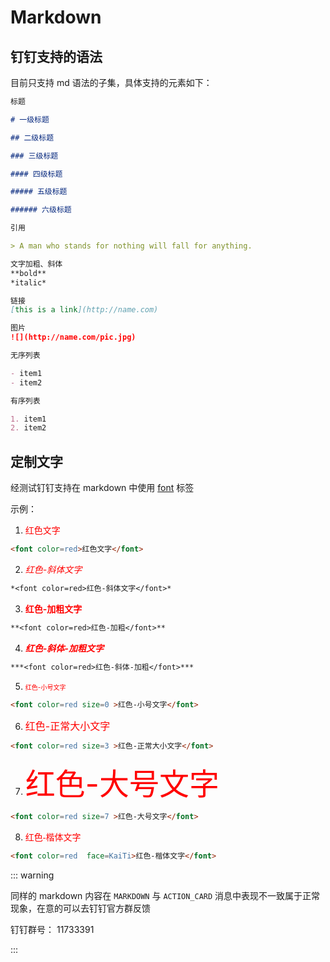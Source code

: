 # Markdown

## 钉钉支持的语法

目前只支持 md 语法的子集，具体支持的元素如下：

```markdown
标题

# 一级标题

## 二级标题

### 三级标题

#### 四级标题

##### 五级标题

###### 六级标题

引用

> A man who stands for nothing will fall for anything.

文字加粗、斜体
**bold**
*italic*

链接
[this is a link](http://name.com)

图片
![](http://name.com/pic.jpg)

无序列表

- item1
- item2

有序列表

1. item1
2. item2
```

## 定制文字

经测试钉钉支持在 markdown 中使用 [font](https://developer.mozilla.org/zh-CN/docs/Web/HTML/Element/font) 标签

示例：

1. <font color=red>红色文字</font>

```markdown
<font color=red>红色文字</font>
```

2. *<font color=red>红色-斜体文字</font>*

```markdown
*<font color=red>红色-斜体文字</font>*
```

3. **<font color=red>红色-加粗文字</font>**

```markdown
**<font color=red>红色-加粗</font>**
```

4. ***<font color=red>红色-斜体-加粗文字</font>***

```markdown
***<font color=red>红色-斜体-加粗</font>***
```

5. <font color=red size=0 >红色-小号文字</font>

```markdown
<font color=red size=0 >红色-小号文字</font>
```

6. <font color=red size=3 >红色-正常大小文字</font>

```markdown
<font color=red size=3 >红色-正常大小文字</font>
```

7. <font color=red size=7 >红色-大号文字</font>

```markdown
<font color=red size=7 >红色-大号文字</font>
```

8. <font color=red  face=KaiTi>红色-楷体文字</font>

```markdown
<font color=red  face=KaiTi>红色-楷体文字</font>
```

::: warning

同样的 markdown 内容在 `MARKDOWN` 与 `ACTION_CARD` 消息中表现不一致属于正常现象，在意的可以去钉钉官方群反馈

钉钉群号： 11733391

:::



